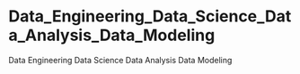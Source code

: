 # Data_Engineering_Data_Science_Data_Analysis_Data_Modeling
Data Engineering Data Science Data Analysis Data Modeling

